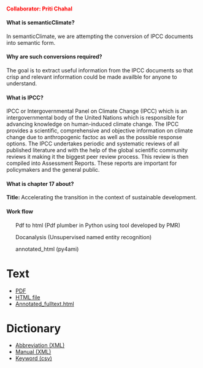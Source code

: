 <h4 style= "color: red"> Collaborator: Priti Chahal </h4>

<h4> What is semanticClimate? </h4>
In semanticClimate, we are attempting the conversion of IPCC documents into semantic form. 

<h4> Why are such conversions required? </h4>
The goal is to extract useful information from the IPCC documents so that crisp and relevant information could be made availble for anyone to understand.

<h4> What is IPCC? </h4>

<p> IPCC or Intergovernmental Panel on Climate Change (IPCC) which is an intergovernmental body of the United Nations which is responsible for advancing knowledge on human-induced climate change. The IPCC provides a scientific, comprehensive and objective information on climate change due to anthropogenic factoc as well as the possible response options. The IPCC undertakes periodic and systematic reviews of all published literature and with the help of the global scientific community reviews it making it the biggest peer review process. This review is then compiled into Assessment Reports. These reports are important for policymakers and the general public. <p>

<h4> What is chapter 17 about?  </h4>

<b>Title: </b>Accelerating the transition in the context of sustainable development. 
<p></p>

<h4> Work flow </h4> 

<ul>Pdf to html (Pdf plumber in Python using tool developed by PMR) </ul> 
<ul>Docanalysis (Unsupervised named entity recognition) </ul>
<ul>annotated_html (py4ami) </ul>
</div>

# Text

* [PDF](https://github.com/petermr/semanticClimate/blob/main/ipcc/ar6/wg3/Chapter17/fulltext.pdf)
* [HTML file](https://htmlpreview.github.io/?https://github.com/petermr/semanticClimate/blob/main/ipcc/ar6/wg3/Chapter17/fulltext.html)
* [Annotated_fulltext.html](https://github.com/petermr/semanticClimate/blob/main/ipcc/ar6/wg3/Chapter17/annotated_fulltext_Chapter17.html)
# Dictionary
* [Abbreviation (XML)](dict/ip_3_17_SD_abb.xml)
* [Manual (XML)](dict/ip_3_17_SD_man.xml)
* [Keyword (csv)](dict/ip_3_17_SD_keywords.xml)
